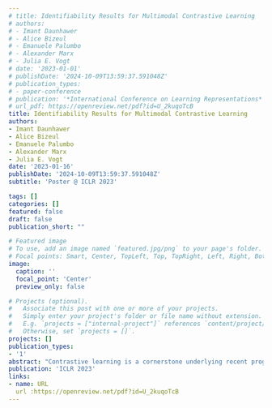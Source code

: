 ```yaml
---
# title: Identifiability Results for Multimodal Contrastive Learning
# authors:
# - Imant Daunhawer
# - Alice Bizeul
# - Emanuele Palumbo
# - Alexander Marx
# - Julia E. Vogt
# date: '2023-01-01'
# publishDate: '2024-10-09T13:59:37.591048Z'
# publication_types:
# - paper-conference
# publication: '*International Conference on Learning Representations*'
# url_pdf: https://openreview.net/pdf?id=U_2kuqoTcB
title: Identifiability Results for Multimodal Contrastive Learning
authors:
- Imant Daunhawer
- Alice Bizeul
- Emanuele Palumbo
- Alexander Marx
- Julia E. Vogt
date: '2023-01-16'
publishDate: '2024-10-09T13:59:37.591048Z'
subtitle: 'Poster @ ICLR 2023'

tags: []
categories: []
featured: false
draft: false
publication_short: ""

# Featured image
# To use, add an image named `featured.jpg/png` to your page's folder.
# Focal points: Smart, Center, TopLeft, Top, TopRight, Left, Right, BottomLeft, Bottom, BottomRight.
image:
  caption: ''
  focal_point: 'Center'
  preview_only: false

# Projects (optional).
#   Associate this post with one or more of your projects.
#   Simply enter your project's folder or file name without extension.
#   E.g. `projects = ["internal-project"]` references `content/project/deep-learning/index.md`.
#   Otherwise, set `projects = []`.
projects: []
publication_types:
- '1'
abstract: "Contrastive learning is a cornerstone underlying recent progress in multi-view and multimodal learning, e.g., in representation learning with image/caption pairs. While its effectiveness is not yet fully understood, a line of recent work reveals that contrastive learning can invert the data generating process and recover ground truth latent factors shared between views. In this work, we present new identifiability results for multimodal contrastive learning, showing that it is possible to recover shared factors in a more general setup than the multi-view setting studied previously. Specifically, we distinguish between the multi-view setting with one generative mechanism (e.g., multiple cameras of the same type) and the multimodal setting that is characterized by distinct mechanisms (e.g., cameras and microphones). Our work generalizes previous identifiability results by redefining the generative process in terms of distinct mechanisms with modality-specific latent variables. We prove that contrastive learning can block-identify latent factors shared between modalities, even when there are nontrivial dependencies between factors. We empirically verify our identifiability results with numerical simulations and corroborate our findings on a complex multimodal dataset of image/text pairs. Zooming out, our work provides a theoretical basis for multimodal representation learning and explains in which settings multimodal contrastive learning can be effective in practice."
publication: 'ICLR 2023'
links:
- name: URL
  url :https://openreview.net/pdf?id=U_2kuqoTcB  
---
```

